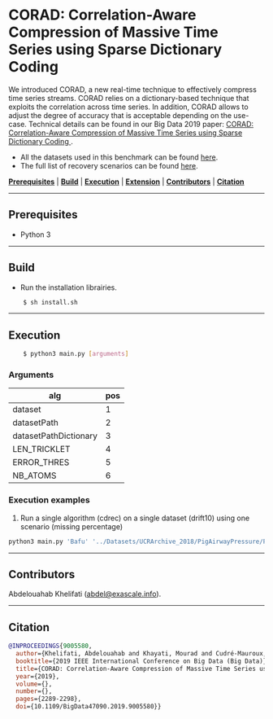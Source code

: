 # CORAD: Correlation-Aware Compression of Massive Time Series using Sparse Dictionary Coding

We introduced CORAD, a new real-time technique to effectively compress time series streams. CORAD relies on a dictionary-based technique that exploits the correlation across time series. In addition, CORAD allows to adjust the degree of accuracy that is acceptable depending on the use-case. Technical details can be found in our 
Big Data 2019 paper:  <a href = "https://exascale.info/assets/pdf/khelifati2019bigdata.pdf">CORAD: Correlation-Aware Compression of Massive Time Series using Sparse Dictionary Coding </a>. 

- All the datasets used in this benchmark can be found [here](https://github.com/eXascaleInfolab/bench-vldb20/tree/master/Datasets).
- The full list of recovery scenarios can be found [here](https://github.com/eXascaleInfolab/bench-vldb20/blob/master/TestingFramework/README.md).

[**Prerequisites**](#prerequisites) | [**Build**](#build) | [**Execution**](#execution) | [**Extension**](#extension)  | [**Contributors**](#contributors) | [**Citation**](#citation)

___


## Prerequisites

- Python 3

___



## Build

- Run the installation librairies. 
```bash
    $ sh install.sh
```

___

## Execution


```bash
    $ python3 main.py [arguments]
```

### Arguments

 | alg  | pos  | 
 | -------- | -------- | 
 | dataset    | 1        | 
 | datasetPath  | 2        | 
 | datasetPathDictionary   | 3    | 
 | LEN_TRICKLET     | 4     | 
 | ERROR_THRES  | 5     |
 | NB_ATOMS   | 6 |





### Execution examples


1. Run a single algorithm (cdrec) on a single dataset (drift10) using one scenario (missing percentage)
```bash
python3 main.py 'Bafu' '../Datasets/UCRArchive_2018/PigAirwayPressure/PigAirwayPressure_TEST.tsv' '../Datasets/UCRArchive_2018/PigAirwayPressure/ PigAirwayPressure_TRAIN.tsv' 14 0.4 6
```

___

## Contributors
Abdelouahab Khelifati (abdel@exascale.info).


___

## Citation
```bibtex
@INPROCEEDINGS{9005580,
  author={Khelifati, Abdelouahab and Khayati, Mourad and Cudré-Mauroux, Philippe},
  booktitle={2019 IEEE International Conference on Big Data (Big Data)}, 
  title={CORAD: Correlation-Aware Compression of Massive Time Series using Sparse Dictionary Coding}, 
  year={2019},
  volume={},
  number={},
  pages={2289-2298},
  doi={10.1109/BigData47090.2019.9005580}}
```



